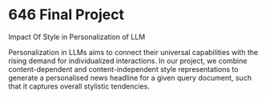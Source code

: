 # 646 Final Project
Impact Of Style in Personalization of LLM

Personalization in LLMs aims to connect their universal capabilities with the rising demand for individualized interactions. In our project, we combine content-dependent and content-independent style representations to generate a personalised news headline for a given query document, such that it captures overall stylistic tendencies. 
